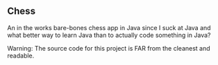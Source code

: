 ## Chess

An in the works bare-bones chess app in Java since I suck at Java and what better way to learn Java than to actually code something in Java?

Warning: The source code for this project is FAR from the cleanest and readable.
